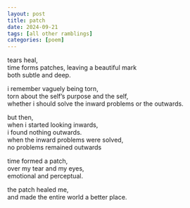 ```yaml
---
layout: post
title: patch
date: 2024-09-21
tags: [all other ramblings]
categories: [poem]
---
```


tears heal,  
time forms patches, leaving a beautiful mark  
both subtle and deep.  

i remember vaguely being torn,  
torn about the self’s purpose and the self,  
whether i should solve the inward problems or the outwards.  
  
but then,   
when i started looking inwards,   
i found nothing outwards.  
when the inward problems were solved,   
no problems remained outwards  
  
time formed a patch,   
over my tear and my eyes,  
emotional and perceptual.  
  
the patch healed me,  
and made the entire world a better place.  